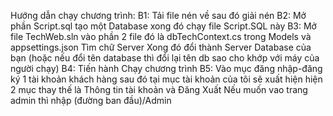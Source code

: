 Hướng dẫn chạy chương trình:
  B1: Tải file nén về sau đó giải nén 
  B2: Mở phần Script.sql tạo một Database xong đó chạy file Script.SQL này
  B3: Mở file TechWeb.sln vào phần 2 file đó là dbTechContext.cs trong Models và appsettings.json Tìm chữ Server Xong đó đổi thành Server Database của bạn 
  (hoặc nếu đổi tên database thì đổi lại tên db sao cho khớp với máy của người chạy)
  B4: Tiến hành Chạy chương trình 
  B5: Vào mục đăng nhập-đăng ký 1 tài khoản khách hàng sau đó tại mục tài khoản của tôi sẽ xuất hiện hiện 2 mục thay thế là Thông tin tài khoản và Đăng Xuất
  Nếu muốn vao trang admin thì nhập (đường ban đầu)/Admin
  

